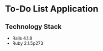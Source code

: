 To-Do List Application
======================

Technology Stack
-----------------
- Rails 4.1.8
- Ruby 2.1.5p273